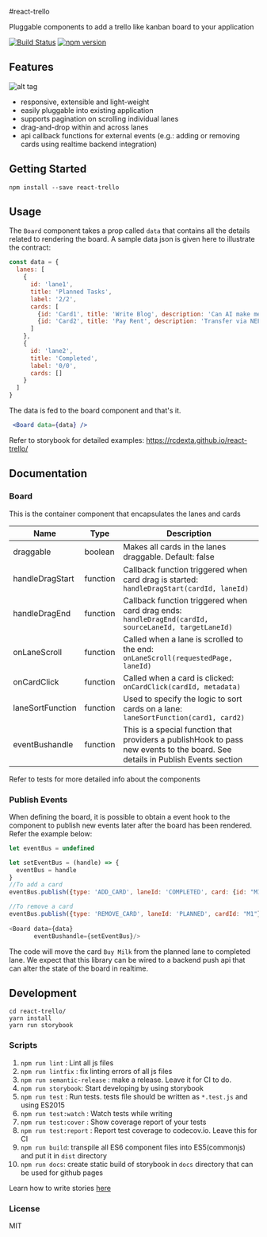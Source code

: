 #react-trello

Pluggable components to add a trello like kanban board to your application

[![Build Status](https://travis-ci.org/rcdexta/react-trello.svg?branch=master)](https://travis-ci.org/rcdexta/react-trello)
[![npm version](https://badge.fury.io/js/react-trello.svg)](https://badge.fury.io/js/react-trello)

## Features

![alt tag](https://github.com/rcdexta/react-trello/raw/master/react-trello.gif)

* responsive, extensible and light-weight
* easily pluggable into existing application
* supports pagination on scrolling individual lanes
* drag-and-drop within and across lanes
* api callback functions for external events (e.g.: adding or removing cards using realtime backend integration)

## Getting Started

```
npm install --save react-trello
```

## Usage

The `Board` component takes a prop called `data` that contains all the details related to rendering the board. A sample data json is given here to illustrate the contract:

```javascript
const data = {
  lanes: [
    {
      id: 'lane1',
      title: 'Planned Tasks',
      label: '2/2',
      cards: [
        {id: 'Card1', title: 'Write Blog', description: 'Can AI make memes', label: '30 mins'},
	    {id: 'Card2', title: 'Pay Rent', description: 'Transfer via NEFT', label: '5 mins', metadata: {sha: 'be312a1'}}
      ]
    },
    {
      id: 'lane2',
      title: 'Completed',
      label: '0/0',
      cards: []
    }
  ]
}
```



The data is fed to the board component and that's it.

```jsx
 <Board data={data} />
```

Refer to storybook for detailed examples: https://rcdexta.github.io/react-trello/

## Documentation

### Board

This is the container component that encapsulates the lanes and cards

| Name             | Type     | Description                              |
| ---------------- | -------- | ---------------------------------------- |
| draggable        | boolean  | Makes all cards in the lanes draggable. Default: false |
| handleDragStart  | function | Callback function triggered when card drag is started: `handleDragStart(cardId, laneId)` |
| handleDragEnd    | function | Callback function triggered when card drag ends: `handleDragEnd(cardId, sourceLaneId, targetLaneId)` |
| onLaneScroll     | function | Called when a lane is scrolled to the end: `onLaneScroll(requestedPage, laneId)` |
| onCardClick      | function | Called when a card is clicked: `onCardClick(cardId, metadata) ` |
| laneSortFunction | function | Used to specify the logic to sort cards on a lane: `laneSortFunction(card1, card2)` |
| eventBushandle   | function | This is a special function that providers a publishHook to pass new events to the board. See details in Publish Events section |

Refer to tests for more detailed info about the components

### Publish Events 

When defining the board, it is possible to obtain a event hook to the component to publish new events later after the board has been rendered. Refer the example below:

```javascript
let eventBus = undefined

let setEventBus = (handle) => {
  eventBus = handle
}
//To add a card
eventBus.publish({type: 'ADD_CARD', laneId: 'COMPLETED', card: {id: "M1", title: "Buy Milk", label: "15 mins", description: "Also set reminder"}})

//To remove a card
eventBus.publish({type: 'REMOVE_CARD', laneId: 'PLANNED', cardId: "M1"})
  
<Board data={data}
       eventBushandle={setEventBus}/>
```

The code will move the card `Buy Milk` from the planned lane to completed lane. We expect that this library can be wired to a backend push api that can alter the state of the board in realtime.

## Development

```
cd react-trello/
yarn install
yarn run storybook
```

### Scripts

1. `npm run lint` : Lint all js files
2. `npm run lintfix` : fix linting errors of all js files
3. `npm run semantic-release` : make a release. Leave it for CI to do.
4. `npm run storybook`: Start developing by using storybook
5. `npm run test` : Run tests. tests file should be written as `*.test.js` and using ES2015
6. `npm run test:watch` : Watch tests while writing
7. `npm run test:cover` : Show coverage report of your tests
8. `npm run test:report` : Report test coverage to codecov.io. Leave this for CI
9. `npm run build`: transpile all ES6 component files into ES5(commonjs) and put it in `dist` directory
10. `npm run docs`: create static build of storybook in `docs` directory that can be used for github pages

Learn how to write stories [here](https://getstorybook.io/docs/basics/writing-stories)

### License
MIT
